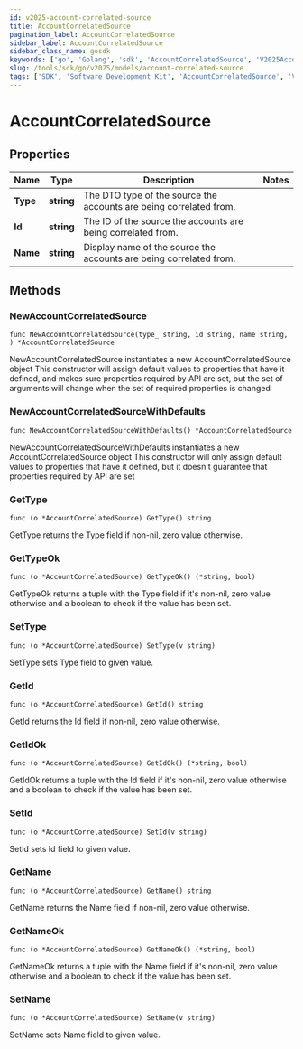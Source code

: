 ```yaml
---
id: v2025-account-correlated-source
title: AccountCorrelatedSource
pagination_label: AccountCorrelatedSource
sidebar_label: AccountCorrelatedSource
sidebar_class_name: gosdk
keywords: ['go', 'Golang', 'sdk', 'AccountCorrelatedSource', 'V2025AccountCorrelatedSource'] 
slug: /tools/sdk/go/v2025/models/account-correlated-source
tags: ['SDK', 'Software Development Kit', 'AccountCorrelatedSource', 'V2025AccountCorrelatedSource']
---
```


# AccountCorrelatedSource

## Properties

Name | Type | Description | Notes
------------ | ------------- | ------------- | -------------
**Type** | **string** | The DTO type of the source the accounts are being correlated from. | 
**Id** | **string** | The ID of the source the accounts are being correlated from. | 
**Name** | **string** | Display name of the source the accounts are being correlated from. | 

## Methods

### NewAccountCorrelatedSource

`func NewAccountCorrelatedSource(type_ string, id string, name string, ) *AccountCorrelatedSource`

NewAccountCorrelatedSource instantiates a new AccountCorrelatedSource object
This constructor will assign default values to properties that have it defined,
and makes sure properties required by API are set, but the set of arguments
will change when the set of required properties is changed

### NewAccountCorrelatedSourceWithDefaults

`func NewAccountCorrelatedSourceWithDefaults() *AccountCorrelatedSource`

NewAccountCorrelatedSourceWithDefaults instantiates a new AccountCorrelatedSource object
This constructor will only assign default values to properties that have it defined,
but it doesn't guarantee that properties required by API are set

### GetType

`func (o *AccountCorrelatedSource) GetType() string`

GetType returns the Type field if non-nil, zero value otherwise.

### GetTypeOk

`func (o *AccountCorrelatedSource) GetTypeOk() (*string, bool)`

GetTypeOk returns a tuple with the Type field if it's non-nil, zero value otherwise
and a boolean to check if the value has been set.

### SetType

`func (o *AccountCorrelatedSource) SetType(v string)`

SetType sets Type field to given value.


### GetId

`func (o *AccountCorrelatedSource) GetId() string`

GetId returns the Id field if non-nil, zero value otherwise.

### GetIdOk

`func (o *AccountCorrelatedSource) GetIdOk() (*string, bool)`

GetIdOk returns a tuple with the Id field if it's non-nil, zero value otherwise
and a boolean to check if the value has been set.

### SetId

`func (o *AccountCorrelatedSource) SetId(v string)`

SetId sets Id field to given value.


### GetName

`func (o *AccountCorrelatedSource) GetName() string`

GetName returns the Name field if non-nil, zero value otherwise.

### GetNameOk

`func (o *AccountCorrelatedSource) GetNameOk() (*string, bool)`

GetNameOk returns a tuple with the Name field if it's non-nil, zero value otherwise
and a boolean to check if the value has been set.

### SetName

`func (o *AccountCorrelatedSource) SetName(v string)`

SetName sets Name field to given value.



